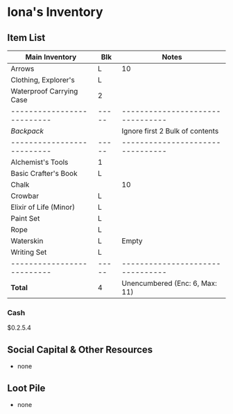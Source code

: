 # Iona's Inventory
## Item List
| **Main Inventory**       | Blk | Notes
|--------------------------|-----|--------------------------------
| Arrows                   | L   | 10
| Clothing, Explorer's     | L   |
| Waterproof Carrying Case | 2   |
|--------------------------|-----|--------------------------------
| *Backpack*               |     | Ignore first 2 Bulk of contents
|--------------------------|-----|--------------------------------
| Alchemist's Tools        | 1   |
| Basic Crafter's Book     | L   |
| Chalk                    |     | 10
| Crowbar                  | L   |
| Elixir of Life (Minor)   | L   |
| Paint Set                | L   |
| Rope                     | L   |
| Waterskin                | L   | Empty
| Writing Set              | L   |
|--------------------------|-----|--------------------------------
| **Total**                | 4   | Unencumbered (Enc: 6, Max: 11)

### Cash
$0.2.5.4

## Social Capital & Other Resources
- none

## Loot Pile
- none
